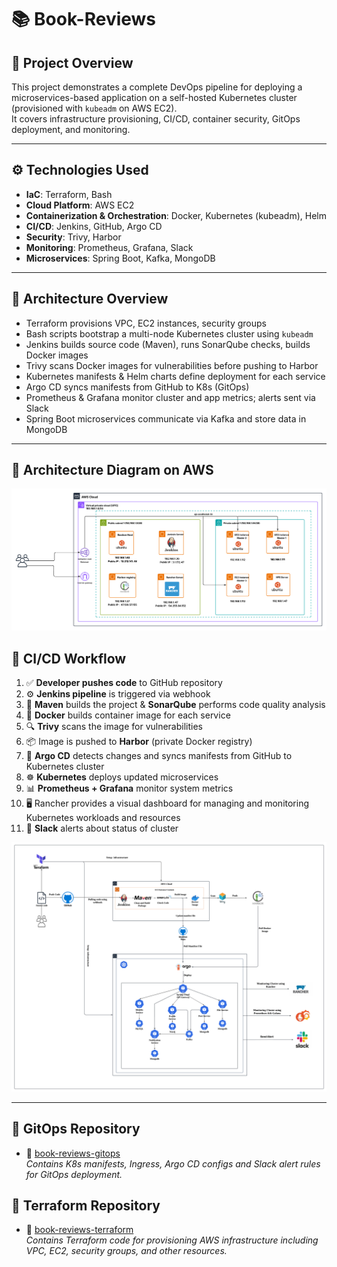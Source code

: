 # 📚 Book-Reviews

## 📌 Project Overview  
This project demonstrates a complete DevOps pipeline for deploying a microservices-based application on a self-hosted Kubernetes cluster (provisioned with `kubeadm` on AWS EC2).  
It covers infrastructure provisioning, CI/CD, container security, GitOps deployment, and monitoring.

---

## ⚙️ Technologies Used

- **IaC**: Terraform, Bash  
- **Cloud Platform**: AWS EC2  
- **Containerization & Orchestration**: Docker, Kubernetes (kubeadm), Helm  
- **CI/CD**: Jenkins, GitHub, Argo CD  
- **Security**: Trivy, Harbor  
- **Monitoring**: Prometheus, Grafana, Slack  
- **Microservices**: Spring Boot, Kafka, MongoDB

---

## 🚀 Architecture Overview

- Terraform provisions VPC, EC2 instances, security groups  
- Bash scripts bootstrap a multi-node Kubernetes cluster using `kubeadm`  
- Jenkins builds source code (Maven), runs SonarQube checks, builds Docker images  
- Trivy scans Docker images for vulnerabilities before pushing to Harbor  
- Kubernetes manifests & Helm charts define deployment for each service  
- Argo CD syncs manifests from GitHub to K8s (GitOps)  
- Prometheus & Grafana monitor cluster and app metrics; alerts sent via Slack  
- Spring Boot microservices communicate via Kafka and store data in MongoDB  

---

## 🧭 Architecture Diagram on AWS

![Architecture](image/AWS_Architecture.png)

## 🔄 CI/CD Workflow

1. ✅ **Developer pushes code** to GitHub repository
2. ⚙️ **Jenkins pipeline** is triggered via webhook
3. 🧪 **Maven** builds the project & **SonarQube** performs code quality analysis
4. 🐳 **Docker** builds container image for each service
5. 🔍 **Trivy** scans the image for vulnerabilities
6. 📦 Image is pushed to **Harbor** (private Docker registry)
7. 🔁 **Argo CD** detects changes and syncs manifests from GitHub to Kubernetes cluster
8. ☸️ **Kubernetes** deploys updated microservices
9. 📊 **Prometheus + Grafana** monitor system metrics
10. 🖥️ Rancher provides a visual dashboard for managing and monitoring Kubernetes workloads and resources
11. 🔔 **Slack** alerts about status of cluster

![Workflow](image/Workflow.png)

---

## 🔗 GitOps Repository

- 📁 [book-reviews-gitops](https://github.com/nnhaiNam/book-reviews-gitops.git)  
    _Contains K8s manifests, Ingress, Argo CD configs and Slack alert rules for GitOps deployment._

## 🔗 Terraform Repository
- 📁 [book-reviews-terraform](https://github.com/nnhaiNam/Terraform_K8S_Cluster.git)  
    _Contains Terraform code for provisioning AWS infrastructure including VPC, EC2, security groups, and other resources._

